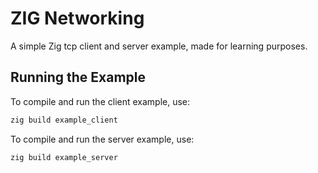 # ZIG Networking

A simple Zig tcp client and server example, made for learning purposes.

## Running the Example
To compile and run the client example, use:
```bash
zig build example_client
```

To compile and run the server example, use:
```bash
zig build example_server
```